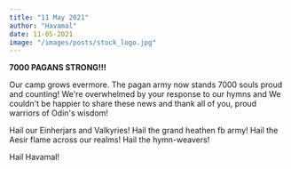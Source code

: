```yaml
---
title: "11 May 2021"
author: "Havamal"
date: 11-05-2021
image: "/images/posts/stock_logo.jpg"
---
```


**7000 PAGANS STRONG!!!**

Our camp grows evermore. The pagan army now stands 7000 souls proud and counting! We're overwhelmed by your response to our hymns and We couldn't be happier to share these news and thank all of you, proud warriors of Odin's wisdom!

Hail our Einherjars and Valkyries! Hail the grand heathen fb army! Hail the Aesir flame across our realms! Hail the hymn-weavers!

Hail Havamal!